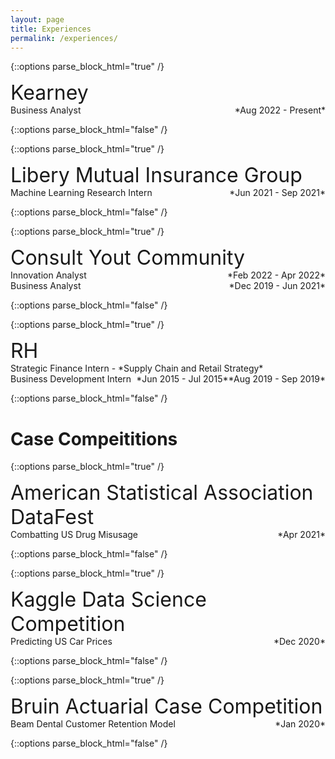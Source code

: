```yaml
---
layout: page
title: Experiences
permalink: /experiences/
---
```



{::options parse_block_html="true" /}
<div class="got-help">
<p>
<font size="6">Kearney</font><br>
Business Analyst
    <span style="float:right;">
        *Aug 2022 - Present*
    </span><br>
</p>
</div>
{::options parse_block_html="false" /}

{::options parse_block_html="true" /}
<div class="got-help">
<p>
<font size="6">Libery Mutual Insurance Group</font><br>
Machine Learning Research Intern
    <span style="float:right;">
        *Jun 2021 - Sep 2021*
    </span><br>
</p>
</div>
{::options parse_block_html="false" /}

{::options parse_block_html="true" /}
<div class="got-help">
<p>
<font size="6">Consult Yout Community</font><br>
Innovation Analyst
    <span style="float:right;">
        *Feb 2022 - Apr 2022*
    </span><br>
Business Analyst
    <span style="float:right;">
        *Dec 2019 - Jun 2021*
    </span><br>
</p>
</div>
{::options parse_block_html="false" /}

{::options parse_block_html="true" /}
<div class="got-help">
<p>
<font size="6">RH</font><br>
Strategic Finance Intern - *Supply Chain and Retail Strategy*
    <span style="float:right;">
        *Aug 2019 - Sep 2019*
    </span><br>
Business Development Intern
    <span style="float:right;">
        *Jun 2015 - Jul 2015*
    </span><br>
</p>
</div>
{::options parse_block_html="false" /}


# Case Compeititions

{::options parse_block_html="true" /}
<div class="gave-help">
<p>
<font size="6">American Statistical Association DataFest</font><br>
Combatting US Drug Misusage
    <span style="float:right;">
        *Apr 2021*
    </span><br>
</p>
</div>
{::options parse_block_html="false" /}

{::options parse_block_html="true" /}
<div class="gave-help">
<p>
<font size="6">Kaggle Data Science Competition</font><br>
Predicting US Car Prices
    <span style="float:right;">
        *Dec 2020*
    </span><br>
</p>
</div>
{::options parse_block_html="false" /}

{::options parse_block_html="true" /}
<div class="gave-help">
<p>
<font size="6">Bruin Actuarial Case Competition</font><br>
Beam Dental Customer Retention Model
    <span style="float:right;">
        *Jan 2020*
    </span><br>
</p>
</div>
{::options parse_block_html="false" /}
